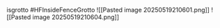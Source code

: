 isgrotto #HFInsideFenceGrotto
![[Pasted image 20250519210601.png]]
![[Pasted image 20250519210604.png]]